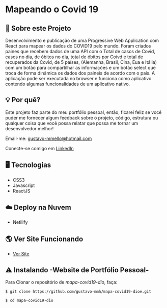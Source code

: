 # Mapeando o Covid 19


## 📌 Sobre este Projeto

Desenvolvimento e publicação de uma Progressive Web Application com React para mapear os dados do COVID19 pelo mundo.
Foram criados paines que recebem dados de uma  API com o Total de casos de Covid, casos no dia, de óbitos no dia, total de óbitos por Coivd e total de recuperados da Covid, de 5 países, (Alemanha, Brasil, Cina, Eua e Itália) com um botão para compartilhar as informações e um botão select que troca de forma dinâmica os dados dos paineis de acordo com o país.
A aplicação pode ser executada no browser e funciona como aplicativo contendo algumas funcionalidades de um aplicativo nativo.

## 💡 Por quê?

Este projeto faz parte do meu portfólio pessoal, então, ficarei feliz se você puder me fornecer algum feedback sobre o projeto, código, estrutura ou qualquer coisa que você possa relatar que possa me tornar um desenvolvedor melhor!

Email-me: gustavo-mmello@hotmail.com

Conecte-se comigo em [LinkedIn](https://www.linkedin.com/in/gustavo-m-mello/)

## 🖥️ Tecnologias

- CSS3
- Javascript
- ReactJS


## ☁️ Deploy na Nuvem

- Netilify

## 🌎 Ver Site Funcionando

-  [Ver Site](https://map-covid-19.netlify.app/)

## ⚠️ Instalando -Website de Portfólio Pessoal-

Para Clonar o repositório de *mapa-covid19-dio*, faça:

```
$ git clone https://github.com/gustavo-mmh/mapa-covid19-dioe.git

$ cd mapa-covid19-dio

```

